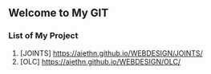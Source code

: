 ## Welcome to My GIT

### List of My Project

1. [JOINTS] https://aiethn.github.io/WEBDESIGN/JOINTS/
2. [OLC] https://aiethn.github.io/WEBDESIGN/OLC/
